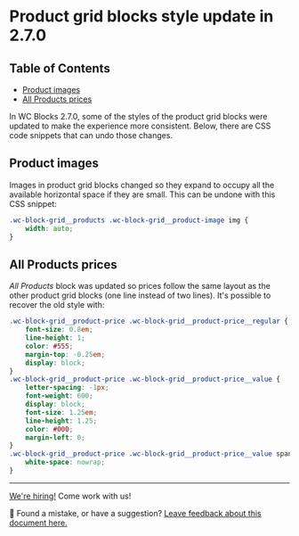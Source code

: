 # Product grid blocks style update in 2.7.0 <!-- omit in toc -->

## Table of Contents <!-- omit in toc -->

-   [Product images](#product-images)
-   [All Products prices](#all-products-prices)

In WC Blocks 2.7.0, some of the styles of the product grid blocks were updated to make the experience more consistent. Below, there are CSS code snippets that can undo those changes.

## Product images

Images in product grid blocks changed so they expand to occupy all the available horizontal space if they are small. This can be undone with this CSS snippet:

```css
.wc-block-grid__products .wc-block-grid__product-image img {
	width: auto;
}
```

## All Products prices

_All Products_ block was updated so prices follow the same layout as the other product grid blocks (one line instead of two lines). It's possible to recover the old style with:

```css
.wc-block-grid__product-price .wc-block-grid__product-price__regular {
	font-size: 0.8em;
	line-height: 1;
	color: #555;
	margin-top: -0.25em;
	display: block;
}
.wc-block-grid__product-price .wc-block-grid__product-price__value {
	letter-spacing: -1px;
	font-weight: 600;
	display: block;
	font-size: 1.25em;
	line-height: 1.25;
	color: #000;
	margin-left: 0;
}
.wc-block-grid__product-price .wc-block-grid__product-price__value span {
	white-space: nowrap;
}
```

<!-- FEEDBACK -->

---

[We're hiring!](https://woocommerce.com/careers/) Come work with us!

🐞 Found a mistake, or have a suggestion? [Leave feedback about this document here.](https://github.com/woocommerce/woocommerce-blocks/issues/new?assignees=&labels=type%3A+documentation&template=--doc-feedback.md&title=Feedback%20on%20./docs/designers/theming/product-grid-270.md)

<!-- /FEEDBACK -->

